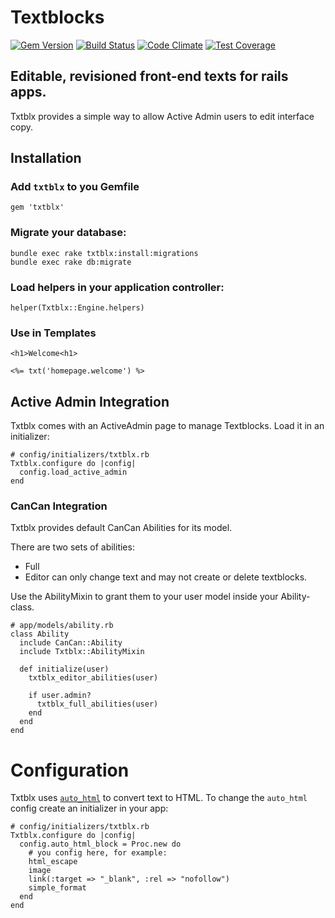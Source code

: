 # Textblocks

[![Gem Version](https://badge.fury.io/rb/txtblx.svg)](http://badge.fury.io/rb/txtblx)
[![Build Status](https://travis-ci.org/codevise/txtblx.svg?branch=master)](https://travis-ci.org/codevise/txtblx)
[![Code Climate](https://codeclimate.com/github/codevise/txtblx/badges/gpa.svg)](https://codeclimate.com/github/codevise/txtblx)
[![Test Coverage](https://codeclimate.com/github/codevise/txtblx/badges/coverage.svg)](https://codeclimate.com/github/codevise/txtblx)


## Editable, revisioned front-end texts for rails apps.

Txtblx provides a simple way to allow Active Admin users to edit interface copy.

## Installation

### Add `txtblx` to you Gemfile

    gem 'txtblx'

### Migrate your database:

    bundle exec rake txtblx:install:migrations
    bundle exec rake db:migrate

### Load helpers in your application controller:

    helper(Txtblx::Engine.helpers)

### Use in Templates

    <h1>Welcome<h1>

    <%= txt('homepage.welcome') %>


## Active Admin Integration

Txtblx comes with an ActiveAdmin page to manage Textblocks.
Load it in an initializer:

    # config/initializers/txtblx.rb
    Txtblx.configure do |config|
      config.load_active_admin
    end

### CanCan Integration

Txtblx provides default CanCan Abilities for its model.

There are two sets of abilities:

   * Full
   * Editor can only change text and may not create or delete textblocks.

Use the AbilityMixin to grant them to your user model inside your Ability-class.

    # app/models/ability.rb
    class Ability
      include CanCan::Ability
      include Txtblx::AbilityMixin

      def initialize(user)
        txtblx_editor_abilities(user)

        if user.admin?
          txtblx_full_abilities(user)
        end
      end
    end

# Configuration

Txtblx uses [`auto_html`](https://github.com/dejan/auto_html) to convert text to HTML.
To change the `auto_html` config create an initializer in your app:

    # config/initializers/txtblx.rb
    Txtblx.configure do |config|
      config.auto_html_block = Proc.new do
        # you config here, for example:
        html_escape
        image
        link(:target => "_blank", :rel => "nofollow")
        simple_format
      end
    end
